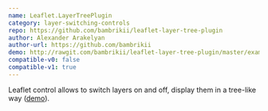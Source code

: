 ```yaml
---
name: Leaflet.LayerTreePlugin
category: layer-switching-controls
repo: https://github.com/bambrikii/leaflet-layer-tree-plugin
author: Alexander Arakelyan
author-url: https://github.com/bambrikii
demo: http://rawgit.com/bambrikii/leaflet-layer-tree-plugin/master/examples/basic-example.htm
compatible-v0: false
compatible-v1: true
---
```


Leaflet control allows to switch layers on and off, display them in a tree-like way (<a href="http://rawgit.com/bambrikii/leaflet-layer-tree-plugin/master/examples/basic-example.htm">demo</a>).
